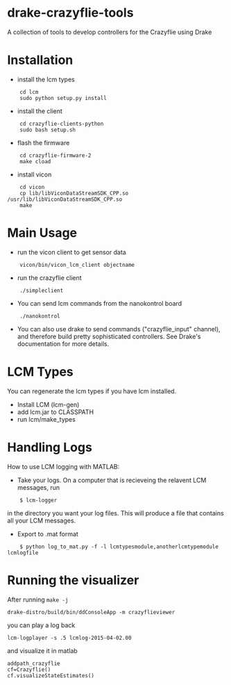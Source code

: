 drake-crazyflie-tools
=====================

A collection of tools to develop controllers for the Crazyflie using Drake

Installation
============
* install the lcm types
```    
    cd lcm
    sudo python setup.py install
```

* install the client
```    
    cd crazyflie-clients-python
    sudo bash setup.sh
```

* flash the firmware
```    
    cd crazyflie-firmware-2
    make cload
```

* install vicon
```    
    cd vicon
    cp lib/libViconDataStreamSDK_CPP.so /usr/lib/libViconDataStreamSDK_CPP.so
    make
```

Main Usage
=====
* run the vicon client to get sensor data
```
    vicon/bin/vicon_lcm_client objectname
```

* run the crazyflie client
```
    ./simpleclient
```

* You can send lcm commands from the nanokontrol board
```
    ./nanokontrol
```

* You can also use drake to send commands ("crazyflie_input" channel), and therefore build pretty sophisticated controllers. See Drake's documentation for more details.

LCM Types
=========
You can regenerate the lcm types if you have lcm installed.
* Install LCM (lcm-gen)
* add lcm.jar to CLASSPATH
* run lcm/make_types

Handling Logs
=============
How to use LCM logging with MATLAB:
* Take your logs.  On a computer that is recieveing the relavent LCM messages, run

```
    $ lcm-logger
```

in the directory you want your log files.  This will produce a file that contains all your LCM messages.
* Export to .mat format
```
    $ python log_to_mat.py -f -l lcmtypesmodule,anotherlcmtypemodule lcmlogfile
```

Running the visualizer
======================
After running ``make -j``


```
drake-distro/build/bin/ddConsoleApp -m crazyflieviewer
```
you can play a log back
```
lcm-logplayer -s .5 lcmlog-2015-04-02.00
```
and visualize it in matlab 
```
addpath_crazyflie
cf=Crazyflie()
cf.visualizeStateEstimates()
```
